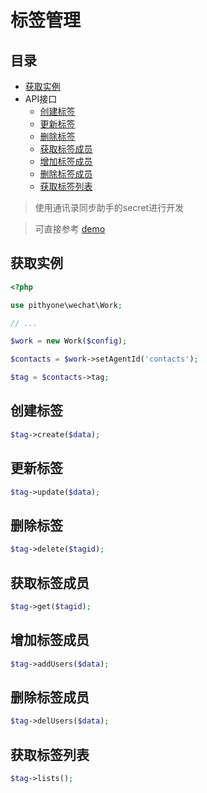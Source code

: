 # 标签管理

## 目录

- [获取实例](#获取实例)
- API接口
    - [创建标签](#创建标签)
    - [更新标签](#更新标签)
    - [删除标签](#删除标签)
    - [获取标签成员](#获取标签成员)
    - [增加标签成员](#增加标签成员)
    - [删除标签成员](#删除标签成员)
    - [获取标签列表](#获取标签列表)
    
> 使用通讯录同步助手的secret进行开发

> 可直接参考 [demo](../examples/tag.php)

## 获取实例

```php
<?php

use pithyone\wechat\Work;

// ...

$work = new Work($config);

$contacts = $work->setAgentId('contacts');

$tag = $contacts->tag;
```

## 创建标签

```php
$tag->create($data);
```

## 更新标签

```php
$tag->update($data);
```

## 删除标签

```php
$tag->delete($tagid);
```

## 获取标签成员

```php
$tag->get($tagid);
```

## 增加标签成员

```php
$tag->addUsers($data);
```

## 删除标签成员

```php
$tag->delUsers($data);
```

## 获取标签列表

```php
$tag->lists();
```
